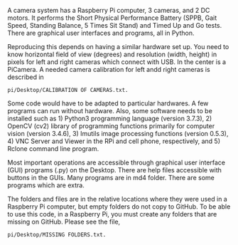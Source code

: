 A camera system has a Raspberry Pi computer, 3 cameras, and 2 DC motors. It performs the Short Physical Performance Battery (SPPB, Gait Speed, Standing Balance, 5 Times Sit Stand) and Timed Up and Go tests. There are graphical user interfaces and programs, all in Python.

Reproducing this depends on having a similar hardware set up. You need to know horizontal field of view (degrees) and resolution (width, height) in pixels for left and right cameras which connect with USB. In the center is a PiCamera. A needed camera calibration for left andd right cameras is described in 

    pi/Desktop/CALIBRATION OF CAMERAS.txt.  

Some code would have to be adapted to particular hardwares. A few programs can run without hardware. Also, some software needs to be installed such as 1) Python3 programming language (version 3.7.3), 2) OpenCV (cv2) library of programming functions primarily for computer vision (version 3.4.6), 3) Imutils image processing functions (version 0.5.3), 4) VNC Server and Viewer in the RPi and cell phone, respectively, and 5) Rclone command line program.

Most important operations are accessible through graphical user interface (GUI) programs (.py) on the Desktop.
There are help files accessible with buttons in the GUIs.
Many programs are in md4 folder. There are some programs which are extra.

The folders and files are in the relative locations where they were used in a Raspberry Pi computer, but empty folders do not copy to GitHub. To be able to use this code, in a Raspberry Pi, you must create any folders that are missing on GitHub. Please see the file,  

    pi/Desktop/MISSING FOLDERS.txt.

